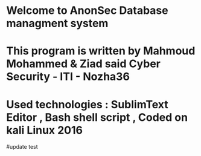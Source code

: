 # Welcome to AnonSec Database managment system 
# This program is written by Mahmoud Mohammed & Ziad said Cyber Security - ITI - Nozha36 
# Used technologies : SublimText Editor , Bash shell script , Coded on kali Linux 2016 
#update test
